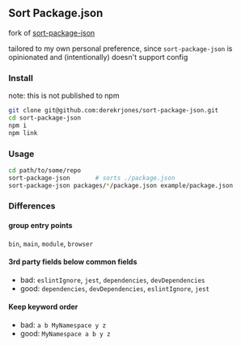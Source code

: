 ## Sort Package.json

fork of [sort-package-json](https://github.com/keithamus/sort-package-json)

tailored to my own personal preference, since `sort-package-json` is opinionated and (intentionally) doesn't support config

### Install

note: this is not published to npm

```bash
git clone git@github.com:derekrjones/sort-package-json.git
cd sort-package-json
npm i
npm link
```

### Usage

```bash
cd path/to/some/repo
sort-package-json       # sorts ./package.json
sort-package-json packages/*/package.json example/package.json
```

### Differences

#### group entry points

`bin`, `main`, `module`, `browser`

#### 3rd party fields below common fields

- bad: `eslintIgnore`, `jest`, `dependencies`, `devDependencies`
- good: `dependencies`, `devDependencies`, `eslintIgnore`, `jest`

#### Keep keyword order

- bad: `a b MyNamespace y z`
- good: `MyNamespace a b y z`

